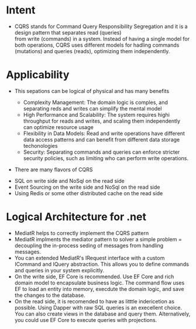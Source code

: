 ﻿<!-- Source: https://www.milanjovanovic.tech/blog/cqrs-pattern-with-mediatr?utm_source=LinkedIn&utm_medium=social&utm_campaign=15.07.2024 -->

# Intent
- CQRS stands for Command Query Responsibility Segregation and it is a design pattern that separates read (queries)  
from write (commands) in a system. Instead of  having a single model for both operations, 
CQRS uses different models for hadling commands (mutations) and queries (reads), optimizing them independently.

# Applicability
- This sepations can be logical of physical and has many benefits
    * Complexity Management: The domain logic is comples, and separating reds and writes can simplify the mental model
    * High Performance and Scalability: The system requires highi throughput for reads and writes, and scaling them independently can optimize resource usage
    * Flexibility in Data Models: Read and write operations have different data access patterns and can benefit from different data storage techonologies
    * Security: Separating commands and queries can enforce stricter security policies, such as limiting who can perform write operations.

- There are many flavors of CQRS
 * SQL on write side and NoSql on the read side
 * Event Sourcing on the write side and NoSql on the read side
 * Using Redis or some other distributed cache on the read side

# Logical Architecture for .net
- MediatR helps to correctly implement the CQRS pattern
- MediatR implments the mediator pattern to solver a simple problem = decoupling the in-process seding of messages from handling messages.
- You can extended MediatR's IRequest interface with a custom ICommand and IQuery abstraction. This allows you to define commands and queries in your system explicitly.
- On the write side, EF Core is recommended. Use EF Core and rich domain model to encapsulate business logic. 
The command flow uses EF to load an entity into memory, execdute the domain logic, and save the changes to the database.
- On the read side, it is recomended to have as litttle indericetion as possible. Using Dapper with raw SQL queries is an execellent choice. 
You can also create views in the database and query them. Alternatively, you could use EF Core to execute queries with projections. 
